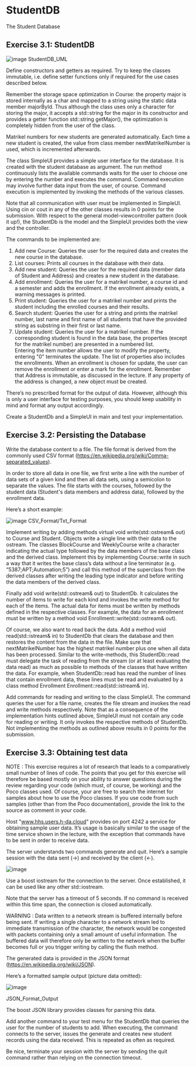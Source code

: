 # StudentDB
The Student Database

## Exercise 3.1: StudentDB

![image](https://github.com/BhavinPrajapti/StudentDB/assets/133592139/d891509c-2062-41b7-97c2-1b2447294bb1)
StudentDB_UML

Define constructors and getters as required. Try to keep the classes immutable, i.e. define setter functions only if required for the use cases described below.

Remember the storage space optimization in Course: the property major is stored internally as a char and mapped to a string using the static data member majorById. Thus although the class uses only a character for storing the major, it accepts a std::string for the major in its constructor and provides a getter function std::string getMajor(), the optimization is completely hidden from the user of the class.

Matrikel numbers for new students are generated automatically. Each time a new student is created, the value from class member nextMatrikelNumber is used, which is incremented afterwards.

The class SimpleUI provides a simple user interface for the database. It is created with the student database as argument. The run method continuously lists the available commands waits for the user to choose one by entering the number and executes the command. Command execution may involve further data input from the user, of course. Command execution is implemented by invoking the methods of the various classes.

Note that all communication with user must be implemented in SimpleUI. Using cin or cout in any of the other classes results in 0 points for the submission. With respect to the general model-viewcontroller pattern (look it up!), the StudentDb is the model and the SimpleUI provides both the view and the controller.

The commands to be implemented are:

1. Add new Course: Queries the user for the required data and creates the new course in the database.
2. List courses: Prints all courses in the database with their data.
3. Add new student: Queries the user for the required data (member data of Student and Address) and 
	creates a new student in the database. 
4. Add enrollment: Queries the user for a matrikel number, a course id and a semester and adds the enrollment. 
	If the enrollment already exists, a warning messages is printed.
5. Print student: Queries the user for a matrikel number and prints the student including the enrolled courses 
	and their results.
6. Search student: Queries the user for a string and prints the matrikel number, last name and first name of all students 
	that have the provided string as substring in their 	first or last name. 
7. Update student: Queries the user for a matrikel number. If the corresponding student is found in the data base, 
	the properties (except for the matrikel number) are presented in a numbered list.     
	Entering the item number allows the user to modify the property, entering "0" terminates the update. 
	The list of properties also includes the enrollments. When an enrollment is chosen for update, 
	the user can remove the enrollment or enter a mark for the enrollment.
Remember that Address is immutable, as discussed in the lecture. If any property of the address is changed, a new object must be created.

There’s no prescribed format for the output of data. However, although this is only a user interface for testing purposes, you should keep usability in mind and format any output accordingly.

Create a StudentDb and a SimpleUI in main and test your implementation.

## Exercise 3.2: Persisting the Database

Write the database content to a file. The file format is derived from the commonly used CSV format (https://en.wikipedia.org/wiki/Comma-separated_values).

In order to store all data in one file, we first write a line with the number of data sets of a given kind and then all data sets, using a semicolon to separate the values. The file starts with the courses, followed by the student data (Student's data members and address data), followed by the enrollment data.

Here’s a short example:

![image](https://github.com/BhavinPrajapti/StudentDB/assets/133592139/4ebfe891-94f2-4e09-9a78-f07d3d869efb)
CSV_Format/Txt_Format

Implement writing by adding methods virtual void write(std::ostream& out) to Course and Student. Objects write a single line with their data to the ostream. The classes BlockCourse and WeeklyCourse write a character indicating the actual type followed by the data members of the base class and the derived class. Implement this by implementing Course::write in such a way that it writes the base class’s data without a line terminator (e.g. “5387;APT;Automation;5”) and call this method of the superclass from the derived classes after writing the leading type indicator and before writing the data members of the derived class.

Finally add void write(std::ostream& out) to StudentDb. It calculates the number of items to write for each kind and invokes the write method for each of the items. The actual data for items must be written by methods defined in the respective classes. For example, the data for an enrollment must be written by a method void Enrollment::write(std::ostream& out).

Of course, we also want to read back the data. Add a method void read(std::istream& in) to StudentDb that clears the database and then restores the content from the data in the file. Make sure that nextMatrikelNumber has the highest matrikel number plus one when all data has been processed. Similar to the write-methods, this StudentDb::read must delegate the task of reading from the stream (or at least evaluating the data read) as much as possible to methods of the classes that have written the data. For example, when StudentDb::read has read the number of lines that contain enrollment data, these lines must be read and evaluated by a class method Enrollment Enrollment::read(std::istream& in).

Add commands for reading and writing to the class SimpleUI. The command queries the user for a file name, creates the file stream and invokes the read and write methods respectively. Note that as a consequence of the implementation hints outlined above, SimpleUI must not contain any code for reading or writing. It only invokes the respective methods of StudentDb. Not implementing the methods as outlined above results in 0 points for the submission.

## Exercise 3.3: Obtaining test data
NOTE : This exercise requires a lot of research that leads to a comparatively small number of lines of code. The points that you get for this exercise will therefore be based mostly on your ability to answer questions during the review regarding your code (which must, of course, be working) and the Poco classes used. Of course, your are free to search the internet for samples about how to use the Poco classes. If you use code from such samples (other than from the Poco documentation), provide the link to the source as comment in your code.

Host "www.hhs.users.h-da.cloud" provides on port 4242 a service for obtaining sample user data. It’s usage is basically similar to the usage of the time service shown in the lecture, with the exception that commands have to be sent in order to receive data.

The server understands two commands generate and quit. Here’s a sample session with the data sent (→) and received by the client (←).

![image](https://github.com/BhavinPrajapti/StudentDB/assets/133592139/371ed411-2ad4-4da6-ae9f-c8d19adc23f2)

Use a boost iostream for the connection to the server. Once established, it can be used like any other std::iostream.

Note that the server has a timeout of 5 seconds. If no command is received within this time span, the connection is closed automatically.

WARNING : Data written to a network stream is buffered internally before being sent. If writing a single character to a network stream led to immediate transmission of the character, the network would be congested with packets containing only a small amount of useful information. The buffered data will therefore only be written to the network when the buffer becomes full or you trigger writing by calling the flush method.

The generated data is provided in the JSON format (https://en.wikipedia.org/wiki/JSON).

Here’s a formatted sample output (picture data omitted):

![image](https://github.com/BhavinPrajapti/StudentDB/assets/133592139/933d0d9a-5f64-4c06-a003-fe4892189858)

JSON_Format_Output

The boost JSON library provides classes for parsing this data.

Add another command to your test menu for the StudentDb that queries the user for the number of students to add. When executing, the command connects to the server, issues the generate and creates new student records using the data received. This is repeated as often as required.

Be nice, terminate your session with the server by sending the quit command rather than relying on the connection timeout.
